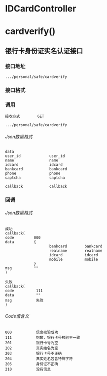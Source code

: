 # IDCardController #
# cardverify() #
## 银行卡身份证实名认证接口


### 接口地址


```
.../personal/safe/cardverify
```

### 接口格式

### 调用

```
接收方式        GET
```

```
.../personal/safe/cardverify
```

###### Json数据格式
```
data
user_id             user_id        
name                name
idcard              idcard
bankcard            bankcard
phone               phone
captcha             captcha

callback            callback
```

### 回调
###### Json数据格式

```
成功
callback(
code         000
data         {
                    bankcard        bankcard
                    realname        realname
                    idcard          idcard
                    mobile          mobile
             }
msg          ""
)
```

```
失败
callback(
code          111
data          ""
msg           失败
)
```

###### Code值含义

```
000           信息校验成功
111           抱歉，银行卡号校验不一致
201           银行卡号为空
202           真实姓名为空
203           银行卡号不正确
204           真实姓名包含特殊字符
205           身份证不正确
210           没有信息

```

